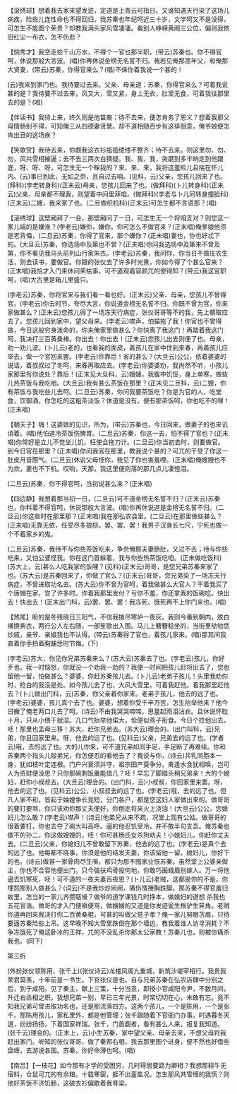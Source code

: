 <!-- { "loadSidebar": true } -->
【滚绣球】想着我去家来望发迹，定道是上青云可指日。又谁知遇天行染了这场儿病疾，险些儿连性命也不得回归。我苏秦也年纪呵近三十岁，文学呵又不是没得，可怎生不能图个荣贵？却教我满头家风雪凄凄。看别人峥嵘黄阁三公位，偏则我依旧红尘一布衣，怎不伤悲？

【倘秀才】我空走些千山万水，不得个一官也那半职，(带云)苏秦也。你不得官呵，休说那般大言波。(唱)你再休说金榜无名誓不归。我若见俺那高年父，和俺那大贤妻，(带云)苏秦，你得官来么？(唱)不俫你着我说一个甚的！

(云)我来到家门也。我待要过去来。父亲、母亲道：苏秦，你得官来么？可着我说甚的是？我待要不过去来，风又大，雪又紧，身上无衣，肚里无食，可着我往那里去的是？(唱)

【伴读书】我待上来，终久则是他苗裔；待不去来，便怎肯务了恩义？想着我那父母情肠别不得，可知俺三从四德妻贤慧。却不道相随百步有这徘徊意，俺爷娘便怎肯出丑的这场疾？

【笑歌赏】我待去来，你觑我这衣衫褴褴缕缕不整齐；待不去来。则这里勿、勿、勿，风共雪相摧逼；去不去三两次白猜疑。我、我、我，突磨到多半晌走到他跟底，呀、呀、呀，可怎生无一个睬我的？来、来、来，我将这羞睑儿且揣在怀儿内。(云)事已到此，无如之奈，且自过去咱。(见科，云)父亲，您孩儿回来了也。(拜科)(孛老转身科)(正末云)母亲，您孩儿回来了也。(做拜科)(卜儿转身科)(正末云)父亲、母亲都不理我，则望着中间里拜咱。(做拜科)(孛老与卜儿同转身撞脸科)(正末云)二嫂，我来家了也。(二旦做织机科)(正末云)可怎生都不言语那？(唱)

【滚绣球】这壁厢拜了一会，那壁厢问了一日，可怎生无一个将咱支对？则您这一家儿端的是嫌淮？(孛老云)嫌你，嫌你。你可怎么不做官来？(正末唱)俺爹娘他须是老背悔，(二旦云)苏秦，你得了官来，那个嫌你？(正未唱)妻也，你也好忒下的。(大旦云)苏秦，你选场中及第也不曾？(正夫唱)你问我选场中及第来不曾及第，你不看见我马头前列山行家朱衣。(孛老云)苏秦，我问你，你当日不做庄农生活，则去读书，要做官。你跟的张仪去了许多时光景，你如今得了个甚么官来？(正末唱)我恰才入门来休问荣枯事，可不道观着容颜兀的使得知？(带云)我这官职呵，(唱)大古里是箱儿里盛只。

(孛老云)苏秦，你将官来与我们看一看也好。(正末云)父亲、母亲，您孩儿不曾得官。(孛老云)你去时节，夸尽大言，你说道金榜无名誓不归。你既不曾为官，你来家做甚么？(正末云)您孩儿得了一场冻天行病症，张仪哥哥等不的我，先上朝取应去了。您孩儿回到家中，望父母来。(孛老云)噤声，怕猫拖了我！你官也不曾得做，今日这般穷身泼命的，你来俺家里做甚么？你快离了我这门！再踏着我这门呵，我决打三百黄桑棒。你出去！你出去！(正末云)您孩儿出去则便了也。母亲，劝一劝儿波。(卜儿云)老的，也看我的面皮，着孩儿在家中住到来春，再着孩儿应举去，做一个官回来罢。(孛老云)你靠后！省的甚么？(大旦云)公公，依着婆婆的说话，着叔叔过了冬呵，来舂再取应去。(孛老云)你婆婆劝，我尚然不听，小孩儿家那里有你说处？靠后！(正末见大旦科，云)嫂嫂，我腹中饥馁，身上单寒，做些儿热茶饭与我吃咱。(大旦云)我有甚么茶饭在那里？(正末见二旦科，云)二嫂，你有茶饭与我吃些儿去呵。(二旦云)苏秦，你问我要茶饭吃？你是为官的人，吃堂食，饮御酒，你怎吃的这粗茶淡饭？休道是没有。便有那茶饭呵，你也吃不的哩！(正末唱)

【朝天子】嗨！这婆娘的见识，所为，(带云)苏秦也，今日回来，做妻子的也来讥诮着。(唱)他怕道冷茶饭伤脾胃。(二旦云)苏秦，你这一去，怕不得了官也？(正末唱)你常好是立儿不觉坐儿饥，枉使会拖刀计。(二旦云)你当初去时，则要做官。到今日官在那里？(正未唱)你问我官在那里，教我说个甚的？可兀的干受了你这一肚皮月音臜气。(二旦云)休说父母怪你，我见了你也害羞哩。(正末唱)俺嫂嫂也不为炊，妻也不下机。哎哟，天那，我这里便则落的那几点儿凄惶泪。

(二旦云)苏秦，你不得官呵，当初说甚么来？(正末唱)

【四边静】我想着那当初一日，(二旦云)可不道金榜无名誓不归？(正末云)苏秦也，你料着不得官呵，休说那般大言波。(唱)你再休说道是金榜无名誓不归。(二旦云)你这些时在那里那？(正末唱)我在那弘农县里。(二旦云)在那里做些甚么？(正末唱)无靠无依，任受尽多狼狈。罢、罢、罢！我男子汉身长七尺，宁死也做一个不着家乡的鬼。

(二旦云)苏秦，我待不与你些茶饭吃来，争奈俺那夫妻肠肚，又过不去；待与你些吃来，又怕公婆怪我。你在这门首躲着，我与你些热茶饭吃咱。(正末做吃饭科)(苏大上，云)甚么人吃我家的饭哩？(见科)(正末云)哥哥，是您兄弟苏秦来家了也。(苏大云)是苏秦回来了，你做了官么？(正末云)哥哥，您兄弟染了一场冻天行病症，不曾进取功名去。(苏大云)你不曾为官呵，着我做甚么大官人？干着我买了个唐帽在家，安了许多时。你着我那里发付？亏你不羞，你还拿我的饭碗吃。快出去！快出去！(正末出门科，云)罢、罢、罢！我冻死、饿死再不上你门来也。(唱)

【煞尾】盼的是冬残晓日三阳气，不信我拨尽寒垆一夜灰。我则今番到朝内，脱白襕换紫衣，两行公人左右随，一部笙歌出入围。马儿上簪簪稳坐的，当街里劬劬恁炒戚，亲爷、亲娘我也不认得。(带云)苏秦得了官也，着孩儿家来。(唱)那其间我直着你手拍着胸脯恁时节悔。(下)

(孛老云)苏大，你见你兄弟苏秦来么？(苏大云)苏秦去了也。(孛老云)孩儿，你好歹也。我一时恼怒，你就没一个劝我一劝的？我便一时间把孩儿赶将出去了，您也留他一留，怕做甚么？婆婆，你赶苏秦孩儿去。(卜儿云)老弟子孩儿！头里我劝你时，抢白的我没是处。如今孩儿去了也，大风大雪里，可着我赶他。着我那里赶他去？(卜儿做出门科，云)苏秦，你父亲着你家来。老弟子孩儿，他去的远了也。(孛老云)婆婆，孩儿真个去了也。婆婆，想着你受千辛万苦，怎生抬举他来？他今日撇了俺老两口儿去了呵。(诗云)不由我哭哭啼啼，思量起雨泪沾衣。且休说怀耽十月，只从小偎干就湿。几口气抬举他偌大，恰便似燕子衔食。今日个捻他出去。呸！那里也孟母三移！苏大，赶你兄弟去。(苏大云)理会的。(出门叫科，云)兄弟，你且回家里来。呀，他去的远了也。(见科云)父亲，兄弟去的远了也。(学者云)哦，去的远了也。大的儿你来，可不道兄弟如同手足，手足断了再难续。你和苏秦两个指头儿般弟兄，你怎便忍的看他去了？我说与你，(诗云)共乳同胞本一身，犹如枝叶定连根。门户兴衰须并守，祖宗田产莫争分。禽逢水食犹相唤，岂可人为资财便没恩？只你那碗剩饭羹能值几？呸！早忘了脚踏头稍兄弟亲！大的个媳妇，赶你小叔叔去。(大旦云)理会的。(出门科，云)小叔叔，你回家里来罢。呀，他去的远了也。(见科云)公公，小叔叔去的远了也。(孛老云)哦，去的远了也。但凡人家不和，皆起于妯娌争长竞短，分门各户，都是您这妇人家做出来的。做哥哥的要打要骂，你只该劝你那丈夫便好，你倒走将来火上浇油！(大旦云)公公，您媳妇儿怎么敢？(孛老云)噤声！(诗云)他弟兄从来不疏，况堂上现有公姑。做哥哥的很着要打，你也去夺了碗大叫高呼。逼的他忍饥受冷，并不敢半句支吾。俺苏秦也做不的孙二，你这做嫂嫂的，呸！你可甚杨氏女杀狗劝夫！小媳妇儿，你赶你丈夫去。(二旦云)父亲，你媳妇儿不曾敢留下苏秦，他去的远了也。(孛老云)是真个去的远了也。他每都不晓事，你须是他的结发夫妻，你该留他一留。媳妇儿，你好下的也。(诗云)做甚一家骨肉尽生嗔，都只为那不图家业恨苏秦。虽然堂上公婆亲做主，你也不合容他便出门。只今强扶鸡骨投何地，你敢巧画蛾眉别嫁人。万一将他逼去饥寒死，呸！可不道的一夜夫妻百夜恩？(卜儿云)老贼，这都是你的不是，你埋怨那别人做甚么？(词云)不是我炒炒闹闹，痛伤情捶胸跌脚。那苏秦不得官羞归故里，怎当的一家儿齐攒聒噪？做爷的道学课钱几时挣本，做媳妇的道想
杀我也五花官诰。做哥的才入门便嗔便骂，做嫂嫂的又道是你发迹瓮生根驴生笄角。老贼你道再回来我决打你二百黄桑棍，可甚的叫做父慈子孝？俺一家儿努眼苫眉，只待要逼苏秦险些上吊。这早晚不知大雪里跌倒在那个墙边，教我着谁人访寻消耗？不争冻饿死了俺这卧冰的王祥，兀的不没乱杀你那太公家教！苏秦儿也，则被你痛杀我也。(同下)

第三折

(外扮张仪领陈用、张千上)(张仪诗云)龙楼凤阁九重城，新筑沙堤宰相行。我贵我荣君莫羡，十年前是一书生。下官张仪是也。自与兄弟苏秦在弘农店肆中分别之后，到于咸阳。见了秦主，献上三策，十分当意，即授小官咸阳令尹，不数月间，升迁右丞相之职。我想兄弟一别，早已三年光景，时常切切在心，未敢有忘。竟不知我兄弟可曾进取功名也，还是那流落四方。这两个孩儿，一个是陈用，一个是张千。那陈用孩儿，家私里外，都是他管理；张千跟随着下官衙门办事。时遇暮冬天道，纷纷扬扬，下着国家祥瑞。张千，门首觑者，看有甚么人来，报复我知道。(张千云)理会的。(正末上，云)小生苏秦，家中望父亲、母亲去来，不想父母将我赶出家门。听知的张仪哥哥，做了秦邦右相，我去那里图个进身，便不然也好借些盘缠，去游说各国。苏秦，你好命薄也呵。(唱)

【南吕】【一枝花】如今那有才学的受困穷，几时得居要路为卿相？我想那耕牛无宿料，仓鼠可兀的有余粮。十载寒窗，捱不出齑盐况。怎生那风共雪缠的我慌？则他好茶饭不济饥肠，这破衣衫偏歇着我脊梁。

